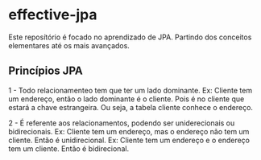 # effective-jpa

Este reposítório é focado no aprendizado de JPA. Partindo dos conceitos elementares até os mais avançados.

## Princípios JPA

1 - Todo relacionamenteo tem que ter um lado dominante. Ex: Cliente tem um endereço, então o lado dominante é o cliente.
Pois é no cliente que estará a chave estrangeira. Ou seja, a tabela cliente conhece o endereço.

2 - É referente aos relacionamentos, podendo ser uniderecionais ou bidirecionais. 
Ex: Cliente tem um endereço, mas o endereço não tem um cliente. Então é unidirecional.
Ex: Cliente tem um endereço e o endereço tem um cliente. Então é bidirecional.




